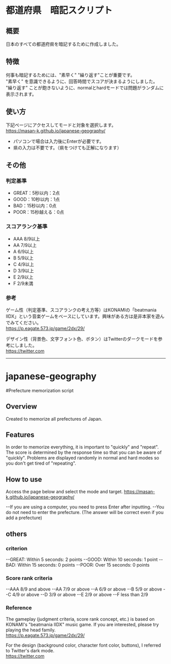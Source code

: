 # 都道府県　暗記スクリプト

## 概要
日本のすべての都道府県を暗記するために作成しました。

## 特徴
何事も暗記するためには、"素早く" "繰り返す"ことが重要です。  
"素早く" を意識できるように、回答時間でスコアが決まるようにしました。  
"繰り返す" ことが飽きないように、normalとhardモードでは問題がランダムに表示されます。


## 使い方
下記ページにアクセスしてモードと対象を選択します。  
https://masan-k.github.io/japanese-geography/

- パソコンで場合は入力後にEnterが必要です。
- 県の入力は不要です。（県をつけても正解になります）

## その他

### 判定基準
- GREAT：5秒以内：2点
- GOOD：10秒以内：1点
- BAD：15秒以内：0点
- POOR：15秒越える：0点

### スコアランク基準
- AAA  8/9以上
- AA 7/9以上
- A 6/9以上
- B 5/9以上
- C 4/9以上
- D 3/9以上
- E 2/9以上
- F 2/9未満

### 参考
ゲーム性（判定基準、スコアランクの考え方等）はKONAMIの「beatmania IIDX」という音楽ゲームをベースにしています。興味がある方は是非本家を遊んでみてください。  
https://p.eagate.573.jp/game/2dx/29/

デザイン性（背景色、文字フォント色、ボタン）はTwitterのダークモードを参考にしました。  
https://twitter.com


----

# japanese-geography


#Prefecture memorization script

## Overview
Created to memorize all prefectures of Japan.

## Features
In order to memorize everything, it is important to "quickly" and "repeat".
The score is determined by the response time so that you can be aware of "quickly".
Problems are displayed randomly in normal and hard modes so you don't get tired of "repeating".


## How to use
Access the page below and select the mode and target.
https://masan-k.github.io/japanese-geography/

--If you are using a computer, you need to press Enter after inputting.
--You do not need to enter the prefecture. (The answer will be correct even if you add a prefecture)

## others

### criterion
--GREAT: Within 5 seconds: 2 points
--GOOD: Within 10 seconds: 1 point
--BAD: Within 15 seconds: 0 points
--POOR: Over 15 seconds: 0 points

### Score rank criteria
--AAA 8/9 and above
--AA 7/9 or above
--A 6/9 or above
--B 5/9 or above
--C 4/9 or above
--D 3/9 or above
--E 2/9 or above
--F less than 2/9

### Reference
The gameplay (judgment criteria, score rank concept, etc.) is based on KONAMI's "beatmania IIDX" music game. If you are interested, please try playing the head family.  
https://p.eagate.573.jp/game/2dx/29/

For the design (background color, character font color, buttons), I referred to Twitter's dark mode.  
https://twitter.com
